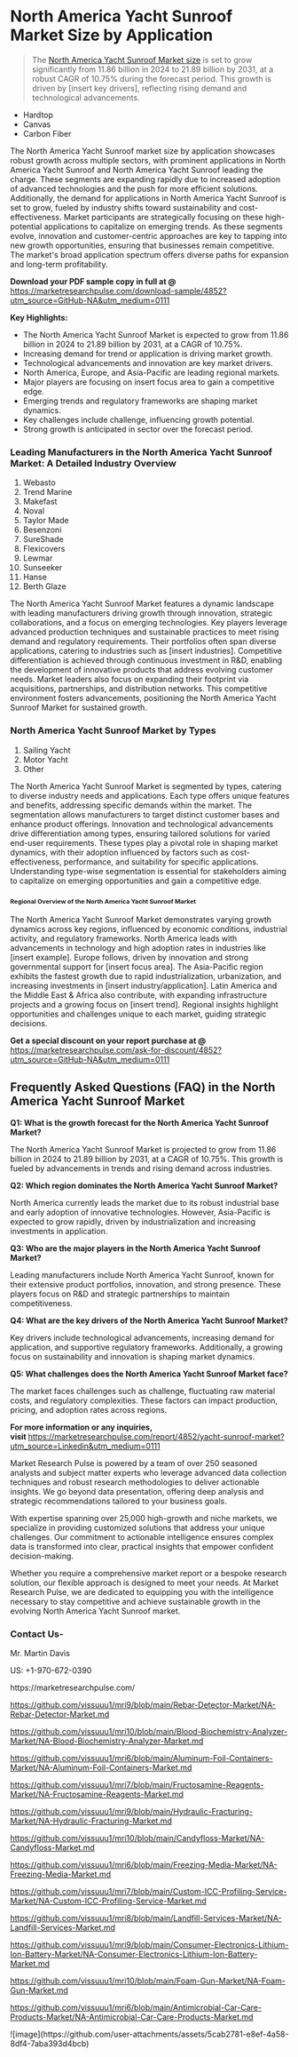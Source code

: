 <h1>North America Yacht Sunroof Market&nbsp;Size by Application</h1><blockquote><p>The <a href="https://marketresearchpulse.com/download-sample/4852?utm_source=GitHub-NA&amp;utm_medium=0111">North America Yacht Sunroof Market size</a> is set to grow significantly from 11.86 billion in 2024 to 21.89 billion by 2031, at a robust CAGR of 10.75% during the forecast period. This growth is driven by [insert key drivers], reflecting rising demand and technological advancements.</p></blockquote><ul><li>Hardtop<li> Canvas<li> Carbon Fiber</li></ul><p>The North America Yacht Sunroof market size by application showcases robust growth across multiple sectors, with prominent applications in North America Yacht Sunroof and North America Yacht Sunroof leading the charge. These segments are expanding rapidly due to increased adoption of advanced technologies and the push for more efficient solutions. Additionally, the demand for applications in North America Yacht Sunroof is set to grow, fueled by industry shifts toward sustainability and cost-effectiveness. Market participants are strategically focusing on these high-potential applications to capitalize on emerging trends. As these segments evolve, innovation and customer-centric approaches are key to tapping into new growth opportunities, ensuring that businesses remain competitive. The market's broad application spectrum offers diverse paths for expansion and long-term profitability.</p><p><strong>Download your PDF sample copy in full at @ </strong><a href="https://marketresearchpulse.com/download-sample/4852?utm_source=GitHub-NA&amp;utm_medium=0111">https://marketresearchpulse.com/download-sample/4852?utm_source=GitHub-NA&amp;utm_medium=0111</a></p><p><strong>Key Highlights: </strong></p><ul><li>The North America Yacht Sunroof Market is expected to grow from 11.86 billion in 2024 to 21.89 billion by 2031, at a CAGR of 10.75%.</li><li>Increasing demand for trend or application is driving market growth.</li><li>Technological advancements and innovation are key market drivers.</li><li>North America, Europe, and Asia-Pacific are leading regional markets.</li><li>Major players are focusing on insert focus area to gain a competitive edge.</li><li>Emerging trends and regulatory frameworks are shaping market dynamics.</li><li>Key challenges include challenge, influencing growth potential.</li><li>Strong growth is anticipated in sector over the forecast period.</li></ul><h3>Leading Manufacturers in the North America Yacht Sunroof Market: A Detailed Industry Overview</h3><ol><li>Webasto</li><li>Trend Marine</li><li>Makefast</li><li>Noval</li><li>Taylor Made</li><li>Besenzoni</li><li>SureShade</li><li>Flexicovers</li><li>Lewmar</li><li>Sunseeker</li><li>Hanse</li><li>Berth Glaze</li></ol><div class="flex max-w-full flex-col flex-grow"><div class="min-h-8 text-message flex w-full flex-col items-end gap-2 whitespace-normal break-words [.text-message+&amp;]:mt-5" dir="auto" data-message-author-role="assistant" data-message-id="fd8432e4-4910-450d-b182-61b7bfb0a01f" data-message-model-slug="gpt-4o"><div class="flex w-full flex-col gap-1 empty:hidden first:pt-[3px]"><div class="markdown prose w-full break-words dark:prose-invert light"><p>The North America Yacht Sunroof Market features a dynamic landscape with leading manufacturers driving growth through innovation, strategic collaborations, and a focus on emerging technologies. Key players leverage advanced production techniques and sustainable practices to meet rising demand and regulatory requirements. Their portfolios often span diverse applications, catering to industries such as [insert industries]. Competitive differentiation is achieved through continuous investment in R&amp;D, enabling the development of innovative products that address evolving customer needs. Market leaders also focus on expanding their footprint via acquisitions, partnerships, and distribution networks. This competitive environment fosters advancements, positioning the North America Yacht Sunroof Market for sustained growth.</p></div></div></div></div><h3>North America Yacht Sunroof Market by Types</h3><ol><li>Sailing Yacht<li> Motor Yacht<li> Other</li></ol><div class="flex max-w-full flex-col flex-grow"><div class="min-h-8 text-message flex w-full flex-col items-end gap-2 whitespace-normal break-words [.text-message+&amp;]:mt-5" dir="auto" data-message-author-role="assistant" data-message-id="084470be-0bb7-4664-bddf-5156b4f41249" data-message-model-slug="gpt-4o-mini"><div class="flex w-full flex-col gap-1 empty:hidden first:pt-[3px]"><div class="markdown prose w-full break-words dark:prose-invert light"><p>The North America Yacht Sunroof Market is segmented by types, catering to diverse industry needs and applications. Each type offers unique features and benefits, addressing specific demands within the market. The segmentation allows manufacturers to target distinct customer bases and enhance product offerings. Innovation and technological advancements drive differentiation among types, ensuring tailored solutions for varied end-user requirements. These types play a pivotal role in shaping market dynamics, with their adoption influenced by factors such as cost-effectiveness, performance, and suitability for specific applications. Understanding type-wise segmentation is essential for stakeholders aiming to capitalize on emerging opportunities and gain a competitive edge.</p></div></div></div></div><h3><span style="font-size: 11px;">Regional Overview of the North America Yacht Sunroof Market</span></h3><div class="flex max-w-full flex-col flex-grow"><div class="min-h-8 text-message flex w-full flex-col items-end gap-2 whitespace-normal break-words [.text-message+&amp;]:mt-5" dir="auto" data-message-author-role="assistant" data-message-id="e9038762-ce64-4e30-91c9-9bd413514231" data-message-model-slug="gpt-4o-mini"><div class="flex w-full flex-col gap-1 empty:hidden first:pt-[3px]"><div class="markdown prose w-full break-words dark:prose-invert light"><p>The North America Yacht Sunroof Market demonstrates varying growth dynamics across key regions, influenced by economic conditions, industrial activity, and regulatory frameworks. North America leads with advancements in technology and high adoption rates in industries like [insert example]. Europe follows, driven by innovation and strong governmental support for [insert focus area]. The Asia-Pacific region exhibits the fastest growth due to rapid industrialization, urbanization, and increasing investments in [insert industry/application]. Latin America and the Middle East &amp; Africa also contribute, with expanding infrastructure projects and a growing focus on [insert trend]. Regional insights highlight opportunities and challenges unique to each market, guiding strategic decisions.</p></div></div></div></div><p><strong>Get a special discount on your report purchase at @ </strong><a href="https://marketresearchpulse.com/ask-for-discount/4852?utm_source=GitHub-NA&amp;utm_medium=0111">https://marketresearchpulse.com/ask-for-discount/4852?utm_source=GitHub-NA&amp;utm_medium=0111</a></p><h2>Frequently Asked Questions (FAQ) in the North America Yacht Sunroof Market</h2><p><strong>Q1: What is the growth forecast for the North America Yacht Sunroof Market?</strong></p><p>The North America Yacht Sunroof Market is projected to grow from 11.86 billion in 2024 to 21.89 billion by 2031, at a CAGR of 10.75%. This growth is fueled by advancements in trends and rising demand across industries.</p><p><strong>Q2: Which region dominates the North America Yacht Sunroof Market?</strong></p><p>North America currently leads the market due to its robust industrial base and early adoption of innovative technologies. However, Asia-Pacific is expected to grow rapidly, driven by industrialization and increasing investments in application.</p><p><strong>Q3: Who are the major players in the North America Yacht Sunroof Market?</strong></p><p>Leading manufacturers include North America Yacht Sunroof, known for their extensive product portfolios, innovation, and strong presence. These players focus on R&amp;D and strategic partnerships to maintain competitiveness.</p><p><strong>Q4: What are the key drivers of the North America Yacht Sunroof Market?</strong></p><p>Key drivers include technological advancements, increasing demand for application, and supportive regulatory frameworks. Additionally, a growing focus on sustainability and innovation is shaping market dynamics.</p><p><strong>Q5: What challenges does the North America Yacht Sunroof Market face?</strong></p><p>The market faces challenges such as challenge, fluctuating raw material costs, and regulatory complexities. These factors can impact production, pricing, and adoption rates across regions.</p><p><strong>For more information or any inquiries, visit&nbsp;</strong><a href="https://marketresearchpulse.com/report/4852/yacht-sunroof-market?utm_source=Linkedin&utm_medium=0111">https://marketresearchpulse.com/report/4852/yacht-sunroof-market?utm_source=Linkedin&utm_medium=0111</a></p><p>Market Research Pulse is powered by a team of over 250 seasoned analysts and subject matter experts who leverage advanced data collection techniques and robust research methodologies to deliver actionable insights. We go beyond data presentation, offering deep analysis and strategic recommendations tailored to your business goals.</p><p>With expertise spanning over 25,000 high-growth and niche markets, we specialize in providing customized solutions that address your unique challenges. Our commitment to actionable intelligence ensures complex data is transformed into clear, practical insights that empower confident decision-making.</p><p>Whether you require a comprehensive market report or a bespoke research solution, our flexible approach is designed to meet your needs. At Market Research Pulse, we are dedicated to equipping you with the intelligence necessary to stay competitive and achieve sustainable growth in the evolving North America Yacht Sunroof market.</p><h3><strong>Contact Us-</strong></h3><p>Mr. Martin Davis</p><p>US: +1-970-672-0390</p><p>https://marketresearchpulse.com/</p><p><a href="https://github.com/vissuuu1/mri9/blob/main/Rebar-Detector-Market/NA-Rebar-Detector-Market.md">https://github.com/vissuuu1/mri9/blob/main/Rebar-Detector-Market/NA-Rebar-Detector-Market.md</a></p><p><a href="https://github.com/vissuuu1/mri10/blob/main/Blood-Biochemistry-Analyzer-Market/NA-Blood-Biochemistry-Analyzer-Market.md">https://github.com/vissuuu1/mri10/blob/main/Blood-Biochemistry-Analyzer-Market/NA-Blood-Biochemistry-Analyzer-Market.md</a></p><p><a href="https://github.com/vissuuu1/mri6/blob/main/Aluminum-Foil-Containers-Market/NA-Aluminum-Foil-Containers-Market.md">https://github.com/vissuuu1/mri6/blob/main/Aluminum-Foil-Containers-Market/NA-Aluminum-Foil-Containers-Market.md</a></p><p><a href="https://github.com/vissuuu1/mri7/blob/main/Fructosamine-Reagents-Market/NA-Fructosamine-Reagents-Market.md">https://github.com/vissuuu1/mri7/blob/main/Fructosamine-Reagents-Market/NA-Fructosamine-Reagents-Market.md</a></p><p><a href="https://github.com/vissuuu1/mri9/blob/main/Hydraulic-Fracturing-Market/NA-Hydraulic-Fracturing-Market.md">https://github.com/vissuuu1/mri9/blob/main/Hydraulic-Fracturing-Market/NA-Hydraulic-Fracturing-Market.md</a></p><p><a href="https://github.com/vissuuu1/mri10/blob/main/Candyfloss-Market/NA-Candyfloss-Market.md">https://github.com/vissuuu1/mri10/blob/main/Candyfloss-Market/NA-Candyfloss-Market.md</a></p><p><a href="https://github.com/vissuuu1/mri6/blob/main/Freezing-Media-Market/NA-Freezing-Media-Market.md">https://github.com/vissuuu1/mri6/blob/main/Freezing-Media-Market/NA-Freezing-Media-Market.md</a></p><p><a href="https://github.com/vissuuu1/mri7/blob/main/Custom-ICC-Profiling-Service-Market/NA-Custom-ICC-Profiling-Service-Market.md">https://github.com/vissuuu1/mri7/blob/main/Custom-ICC-Profiling-Service-Market/NA-Custom-ICC-Profiling-Service-Market.md</a></p><p><a href="https://github.com/vissuuu1/mri8/blob/main/Landfill-Services-Market/NA-Landfill-Services-Market.md">https://github.com/vissuuu1/mri8/blob/main/Landfill-Services-Market/NA-Landfill-Services-Market.md</a></p><p><a href="https://github.com/vissuuu1/mri9/blob/main/Consumer-Electronics-Lithium-Ion-Battery-Market/NA-Consumer-Electronics-Lithium-Ion-Battery-Market.md">https://github.com/vissuuu1/mri9/blob/main/Consumer-Electronics-Lithium-Ion-Battery-Market/NA-Consumer-Electronics-Lithium-Ion-Battery-Market.md</a></p><p><a href="https://github.com/vissuuu1/mri10/blob/main/Foam-Gun-Market/NA-Foam-Gun-Market.md">https://github.com/vissuuu1/mri10/blob/main/Foam-Gun-Market/NA-Foam-Gun-Market.md</a></p><p><a href="https://github.com/vissuuu1/mri6/blob/main/Antimicrobial-Car-Care-Products-Market/NA-Antimicrobial-Car-Care-Products-Market.md">https://github.com/vissuuu1/mri6/blob/main/Antimicrobial-Car-Care-Products-Market/NA-Antimicrobial-Car-Care-Products-Market.md</a></p>
![image](https://github.com/user-attachments/assets/5cab2781-e8ef-4a58-8df4-7aba393d4bcb)
